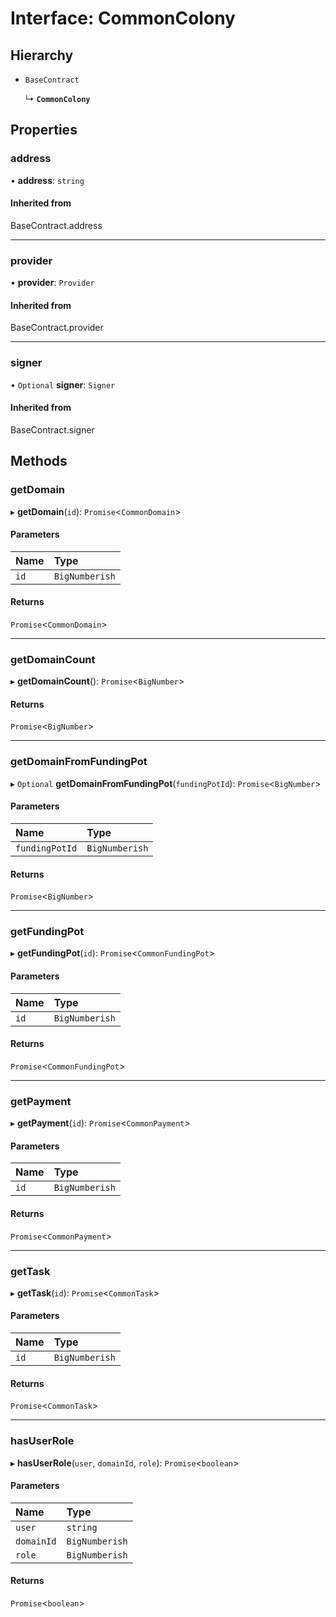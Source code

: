 # Interface: CommonColony

## Hierarchy

- `BaseContract`

  ↳ **`CommonColony`**

## Properties

### address

• **address**: `string`

#### Inherited from

BaseContract.address

___

### provider

• **provider**: `Provider`

#### Inherited from

BaseContract.provider

___

### signer

• `Optional` **signer**: `Signer`

#### Inherited from

BaseContract.signer

## Methods

### getDomain

▸ **getDomain**(`id`): `Promise`<`CommonDomain`\>

#### Parameters

| Name | Type |
| :------ | :------ |
| `id` | `BigNumberish` |

#### Returns

`Promise`<`CommonDomain`\>

___

### getDomainCount

▸ **getDomainCount**(): `Promise`<`BigNumber`\>

#### Returns

`Promise`<`BigNumber`\>

___

### getDomainFromFundingPot

▸ `Optional` **getDomainFromFundingPot**(`fundingPotId`): `Promise`<`BigNumber`\>

#### Parameters

| Name | Type |
| :------ | :------ |
| `fundingPotId` | `BigNumberish` |

#### Returns

`Promise`<`BigNumber`\>

___

### getFundingPot

▸ **getFundingPot**(`id`): `Promise`<`CommonFundingPot`\>

#### Parameters

| Name | Type |
| :------ | :------ |
| `id` | `BigNumberish` |

#### Returns

`Promise`<`CommonFundingPot`\>

___

### getPayment

▸ **getPayment**(`id`): `Promise`<`CommonPayment`\>

#### Parameters

| Name | Type |
| :------ | :------ |
| `id` | `BigNumberish` |

#### Returns

`Promise`<`CommonPayment`\>

___

### getTask

▸ **getTask**(`id`): `Promise`<`CommonTask`\>

#### Parameters

| Name | Type |
| :------ | :------ |
| `id` | `BigNumberish` |

#### Returns

`Promise`<`CommonTask`\>

___

### hasUserRole

▸ **hasUserRole**(`user`, `domainId`, `role`): `Promise`<`boolean`\>

#### Parameters

| Name | Type |
| :------ | :------ |
| `user` | `string` |
| `domainId` | `BigNumberish` |
| `role` | `BigNumberish` |

#### Returns

`Promise`<`boolean`\>
